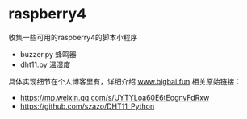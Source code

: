 # raspberry4
收集一些可用的raspberry4的脚本小程序
- buzzer.py   蜂鸣器
- dht11.py    温湿度



具体实现细节在个人博客里有，详细介绍 www.bigbai.fun
相关原始链接：
- https://mp.weixin.qq.com/s/UYTYLoa60E6tEognvFdRxw
- https://github.com/szazo/DHT11_Python
